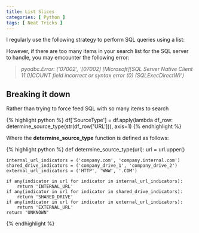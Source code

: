 ```yaml
---
title: List Slices
categories: [ Python ]
tags: [ Neat Tricks ]
---
```


I regularly use the following strategy to perform SQL queries using a list:


However, if there are too many items in your search list for the SQL server to handle, you may emcounter the following error:

> _pyodbc.Error: ('07002', '\[07002\] \[Microsoft\]\[SQL Server Native Client 11.0\]COUNT field incorrect or syntax error (0) (SQLExecDirectW)')_

## Breaking it down

Rather than trying to force feed SQL with so many items to search

{% highlight python %}
df['SourceType'] = df.apply(lambda df_row: determine_source_type(str(df_row['URL'])), axis=1)
{% endhighlight %}

Where the **determine_source_type** function is defined as follows:

{% highlight python %}
def determine_source_type(url):
    url = url.upper()

    internal_url_indicators = ('company.com', 'company.internal.com')
    shared_drive_indicators = ('company_drive_1', 'company_drive_2')
    external_url_indicators = ('HTTP', 'WWW', '.COM')

    if any(indicator in url for indicator in internal_url_indicators):
        return 'INTERNAL_URL'
    if any(indicator in url for indicator in shared_drive_indicators):
        return 'SHARED_DRIVE'
    if any(indicator in url for indicator in external_url_indicators):
        return 'EXTERNAL_URL'
    return 'UNKNOWN'
{% endhighlight %}
